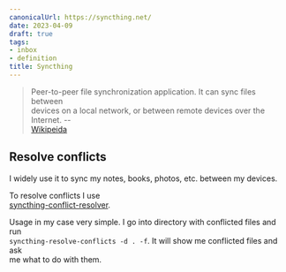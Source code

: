 ```yaml
---
canonicalUrl: https://syncthing.net/
date: 2023-04-09
draft: true
tags:
- inbox
- definition
title: Syncthing
---
```

   
> Peer-to-peer file synchronization application. It can sync files between   
> devices on a local network, or between remote devices over the Internet. --   
> [Wikipeida](https://en.wikipedia.org/wiki/Syncthing)   
   
## Resolve conflicts   
   
I widely use it to sync my notes, books, photos, etc. between my devices.   
   
To resolve conflicts I use   
[syncthing-conflict-resolver](https://github.com/dschrempf/syncthing-resolve-conflicts).   
   
Usage in my case very simple. I go into directory with conflicted files and run   
`syncthing-resolve-conflicts -d . -f`. It will show me conflicted files and ask   
me what to do with them.